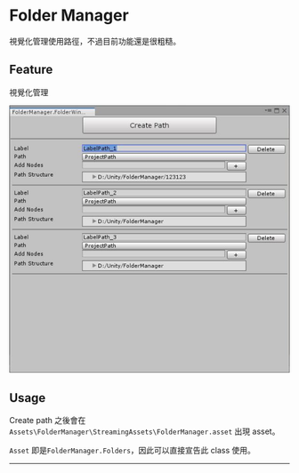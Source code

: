 # Folder Manager #

視覺化管理使用路徑，不過目前功能還是很粗糙。

## Feature ##

視覺化管理

![img_1]

## Usage ##

 Create path 之後會在
 `Assets\FolderManager\StreamingAssets\FolderManager.asset`
 出現 asset。

 `Asset` 即是`FolderManager.Folders`，因此可以直接宣告此 class 使用。
  ________________________________________________________________________________

[img_1]:./doc/img/img_1.jpg

